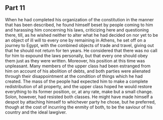 ## Part 11

When he had completed his organization of the constitution in the manner that has been described, he found himself beset by people coming to him and harassing him concerning his laws, criticizing here and questioning there, till, as he wished neither to alter what he had decided on nor yet to be an object of ill will to every one by remaining in Athens, he set off on a journey to Egypt, with the combined objects of trade and travel, giving out that he should not return for ten years.
He considered that there was no call for him to expound the laws personally, but that every one should obey them just as they were written.
Moreover, his position at this time was unpleasant.
Many members of the upper class had been estranged from him on account of his abolition of debts, and both parties were alienated through their disappointment at the condition of things which he had created.
The mass of the people had expected him to make a complete redistribution of all property, and the upper class hoped he would restore everything to its former position, or, at any rate, make but a small change.
Solon, however, had resisted both classes.
He might have made himself a despot by attaching himself to whichever party he chose, but he preferred, though at the cost of incurring the enmity of both, to be the saviour of his country and the ideal lawgiver.

